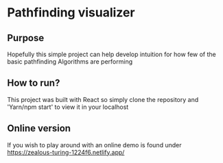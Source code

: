 # Pathfinding visualizer

## Purpose

Hopefully this simple project can help develop intuition for how few of the basic pathfinding Algorithms are performing

## How to run?

This project was built with React so simply clone the repository and 'Yarn/npm start' to view it in your localhost

## Online version

If you wish to play around with an online demo is found under https://zealous-turing-1224f6.netlify.app/
